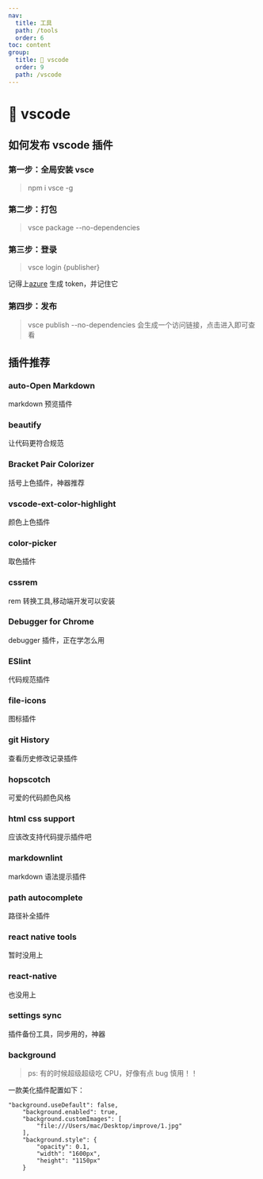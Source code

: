 ```yaml
---
nav:
  title: 工具
  path: /tools
  order: 6
toc: content
group:
  title: 💊 vscode
  order: 9
  path: /vscode
---
```


# 💊 vscode

## 如何发布 vscode 插件

### 第一步：全局安装 vsce

> npm i vsce -g

### 第二步：打包

> vsce package --no-dependencies

### 第三步：登录

> vsce login {publisher}

记得上[azure](https://devlifestyle.visualstudio.com/_usersSettings/tokens) 生成 token，并记住它

### 第四步：发布

> vsce publish --no-dependencies
> 会生成一个访问链接，点击进入即可查看

## 插件推荐

### auto-Open Markdown

markdown 预览插件

### beautify

让代码更符合规范

### Bracket Pair Colorizer

括号上色插件，神器推荐

### vscode-ext-color-highlight

颜色上色插件

### color-picker

取色插件

### cssrem

rem 转换工具,移动端开发可以安装

### Debugger for Chrome

debugger 插件，正在学怎么用

### ESlint

代码规范插件

### file-icons

图标插件

### git History

查看历史修改记录插件

### hopscotch

可爱的代码颜色风格

### html css support

应该改支持代码提示插件吧

### markdownlint

markdown 语法提示插件

### path autocomplete

路径补全插件

### react native tools

暂时没用上

### react-native

也没用上

### settings sync

插件备份工具，同步用的，神器

### background

> ps: 有的时候超级超级吃 CPU，好像有点 bug 慎用！！

一款美化插件配置如下：

```
"background.useDefault": false,
    "background.enabled": true,
    "background.customImages": [
        "file:///Users/mac/Desktop/improve/1.jpg"
    ],
    "background.style": {
        "opacity": 0.1,
        "width": "1600px",
        "height": "1150px"
    }
```
